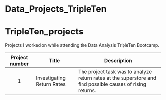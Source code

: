 # Data_Projects_TripleTen
# TripleTen_projects
Projects I worked on while attending the Data Analysis TripleTen Bootcamp.


| Project number | Title | Description |
| :-----------: | ----------- |----------- |
| 1 | Investigating Return Rates| The project task was to analyze return rates at the superstore and find possible causes of rising returns. |
